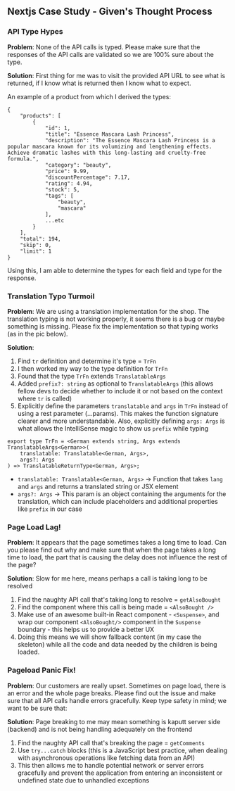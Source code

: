 ## Nextjs Case Study - Given's Thought Process

### API Type Hypes
**Problem**: None of the API calls is typed. Please make sure that the responses of the API calls are validated so we are 100% sure about the type.

**Solution**: First thing for me was to visit the provided API URL to see what is returned, if I know what is returned then I know what to expect.

An example of a product from which I derived the types:

```
{
    "products": [
        {
            "id": 1,
            "title": "Essence Mascara Lash Princess",
            "description": "The Essence Mascara Lash Princess is a popular mascara known for its volumizing and lengthening effects. Achieve dramatic lashes with this long-lasting and cruelty-free formula.",
            "category": "beauty",
            "price": 9.99,
            "discountPercentage": 7.17,
            "rating": 4.94,
            "stock": 5,
            "tags": [
                "beauty",
                "mascara"
            ],
			...etc
        }
    ],
    "total": 194,
    "skip": 0,
    "limit": 1
}
```

Using this, I am able to determine the types for each field and type for the response.

### Translation Typo Turmoil
**Problem**: We are using a translation implementation for the shop. The translation typing is not working properly, it seems there is a bug or maybe something is missing.
Please fix the implementation so that typing works (as in the pic below).

**Solution**: 

1. Find `tr` definition and determine it's type = `TrFn`
2. I then worked my way to the type definition for `TrFn`
3. Found that the type `TrFn` extends `TranslatableArgs`
4. Added `prefix?: string` as optional to `TranslatableArgs` (this allows fellow devs to decide whether to include it or not based on the context where `tr` is called)
5. Explicitly define the parameters `translatable` and `args` in `TrFn` instead of using a rest parameter (...params). This makes the function signature clearer and more understandable. Also, explicitly defining `args: Args` is what allows the IntelliSense magic to show us `prefix` while typing

```
export type TrFn = <German extends string, Args extends TranslatableArgs<German>>(
    translatable: Translatable<German, Args>,
    args?: Args
) => TranslatableReturnType<German, Args>;
```

- `translatable: Translatable<German, Args>` -> Function that takes `lang` and `args` and returns a translated string or JSX element
- `args?: Args` -> This param is an object containing the arguments for the translation, which can include placeholders and additional properties like `prefix` in our case

### Page Load Lag!
**Problem**: It appears that the page sometimes takes a long time to load. Can you please find out why and make sure that when the page takes a long time to load, the part that is causing the delay does not influence the rest of the page?

**Solution**: Slow for me here, means perhaps a call is taking long to be resolved

1. Find the naughty API call that's taking long to resolve = `getAlsoBought`
2. Find the component where this call is being made = `<AlsoBought />`
3. Make use of an awesome built-in React component - `<Suspense>`, and wrap our component `<AlsoBought/>` component in the `Suspense` boundary - this helps us to provide a better UX 
4. Doing this means we will show fallback content (in my case the skeleton) while all the code and data needed by the children is being loaded.

### Pageload Panic Fix!
**Problem**: Our customers are really upset. Sometimes on page load, there is an error and the whole page breaks. Please find out the issue and make sure that all API calls handle errors gracefully. Keep type safety in mind; we want to be sure that:

**Solution**: Page breaking to me may mean something is kaputt server side (backend) and is not being handling adequately on the frontend 

1. Find the naughty API call that's breaking the page = `getComments`
2. Use `try...catch` blocks (this is a JavaScript best practice, when dealing with asynchronous operations like fetching data from an API)
3. This then allows me to handle potential network or server errors gracefully and prevent the application from entering an inconsistent or undefined state due to unhandled exceptions
